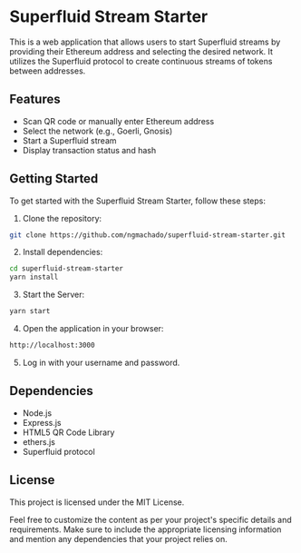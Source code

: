 # Superfluid Stream Starter

This is a web application that allows users to start Superfluid streams by providing their Ethereum address and selecting the desired network. It utilizes the Superfluid protocol to create continuous streams of tokens between addresses.

## Features

- Scan QR code or manually enter Ethereum address
- Select the network (e.g., Goerli, Gnosis)
- Start a Superfluid stream
- Display transaction status and hash

## Getting Started

To get started with the Superfluid Stream Starter, follow these steps:

1. Clone the repository:

```bash
git clone https://github.com/ngmachado/superfluid-stream-starter.git
```

2. Install dependencies:

```bash
cd superfluid-stream-starter
yarn install
```

3. Start the Server:

```bash
yarn start
```

4. Open the application in your browser:
```bash
http://localhost:3000
```

5. Log in with your username and password.

## Dependencies

- Node.js
- Express.js
- HTML5 QR Code Library
- ethers.js
- Superfluid protocol


## License

This project is licensed under the MIT License.


Feel free to customize the content as per your project's specific details and requirements. Make sure to include the appropriate licensing information and mention any dependencies that your project relies on.
